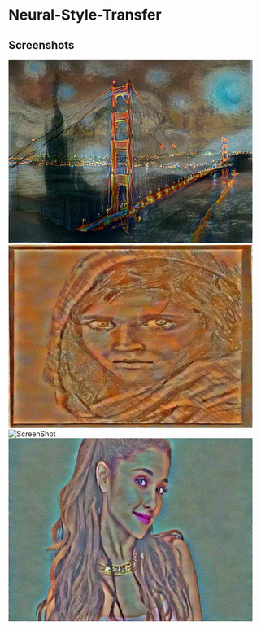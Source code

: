 # Neural-Style-Transfer
## Screenshots
<img src="./Output/Output4/output.jpg" alt="ScreenShot" width="480" height="360" />
<img src="./Output/Output3/output.jpg" alt="ScreenShot" width="480" height="360" />
<img src="./Output/Output2/output.jpg" alt="ScreenShot" width="480" height="360" />
<img src="./Output/Output1/output.jpg" alt="ScreenShot" width="480" height="360" />
